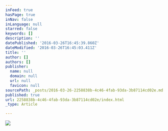 ```yaml
---
inFeed: true
hasPage: true
inNav: false
inLanguage: null
starred: false
keywords: []
description: ''
datePublished: '2016-03-26T16:45:39.860Z'
dateModified: '2016-03-26T16:45:03.411Z'
title: ''
author: []
authors: []
publisher:
  name: null
  domain: null
  url: null
  favicon: null
sourcePath: _posts/2016-03-26-2258838b-4c46-4fab-93da-3b87114cd02e.md
published: true
url: 2258838b-4c46-4fab-93da-3b87114cd02e/index.html
_type: Article

---
```

![](https://the-grid-user-content.s3-us-west-2.amazonaws.com/d8858c66-3a64-48d0-bec0-af1c7fddb3bf.png)